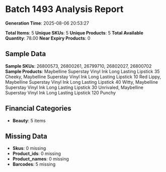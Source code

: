 # Batch 1493 Analysis Report

**Generation Time**: 2025-08-06 20:53:27

**Total Items**: 5
**Unique SKUs**: 5
**Unique Products**: 5
**Total Available Quantity**: 78.00
**Near Expiry Products**: 0

## Sample Data
**Sample SKUs**: 26800573, 26800261, 26799710, 26802027, 26800702
**Sample Products**: Maybelline Superstay Vinyl Ink Long Lasting Lipstick 35 Cheeky, Maybelline Superstay Vinyl Ink Long Lasting Lipstick 10 Red Lippy, Maybelline Superstay Vinyl Ink Long Lasting Lipstick 40 Witty, Maybelline Superstay Vinyl Ink Long Lasting Lipstick 30 Unrivaled, Maybelline Superstay Vinyl Ink Long Lasting Lipstick 120 Punchy

## Financial Categories
- **Beauty**: 5 items

## Missing Data
- **Skus**: 0 missing
- **Product_ids**: 0 missing
- **Product_names**: 0 missing
- **Barcodes**: 5 missing
